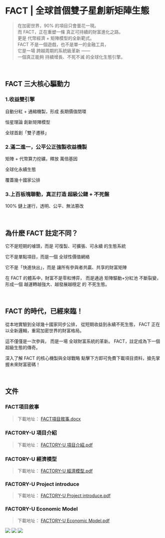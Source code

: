 # FACT | 全球首個雙子星創新矩陣生態
> 在加密世界，90% 的項目只會曇花一現。<br>
> 而 FACT，正在重塑一條 真正可持續的財富進化之路。<br>
> 更是 代幣經濟 + 矩陣模型的全新範式。<br>
> FACT 不是一個遊戲，也不是單一的金融工具，<br>
> 它是一場 跨越周期的系統級革新 ——<br>
> 一個真正能夠 持續增長、不死不滅 的全球化生態引擎。

<br>

## FACT 三大核心驅動力
### 1.收益雙引擎
自動分紅 + 通縮機製，形成 長期價值閉環

恒星理論 創新矩陣模型

全球首創「雙子遷移」

### 2.滿二進一，公平公正強製收益機製
矩陣 + 代幣算力挖礦，釋放 萬倍基因

全球化永續生態

覆蓋幾十國家公排

### 3.上百板塊聯動，真正打造 超級公鏈 + 不死盤
100% 鏈上運行，透明、公平、無法篡改

<br>

## 為什麽 FACT 註定不同？
它不是短期的噱頭，而是 可復製、可擴張、可永續 的生態系統

它不是單點項目，而是一個 全球性價值網絡

它不是「快進快出」，而是 讓所有參與者共贏、共享的財富矩陣

在 FACT 的體系中，財富不是零和博弈，
而是通過  矩陣驅動+分紅池 不斷裂變，
形成一個 越運轉越強大、越發展越穩定 的 不死生態。

<br>

## FACT 的時代，已經來臨！
從本地實驗到全球幾十國家同步公排，
從短期收益到永續不死生態，
FACT 正在以全新邏輯，重寫加密世界的財富格局。

這不僅僅是一次參與，
而是一場 全球財富系統的革新。
FACT，註定成為下一個超級生態的傳奇。

深入了解 FACT 的核心機製與全球戰略
點擊下方即可免費下載項目資料，搶先掌握未來財富密碼！

<br>

## 文件
### FACT項目敘事
> 下載地址： [FACT項目敘事.docx](https://github.com/FACT8866-glitch/FACTORY-U-Introduce/blob/main/FACT%E9%A0%85%E7%9B%AE%E6%95%98%E4%BA%8B.docx)
### FACTORY-U 項目介紹
> 下載地址： [FACTORY-U 項目介紹.pdf](https://github.com/FACT8866-glitch/FACTORY-U-Introduce/blob/main/FACTORY-U%20%E9%A0%85%E7%9B%AE%E4%BB%8B%E7%B4%B9.pdf)
### FACTORY-U 經濟模型
> 下載地址： [FACTORY-U 經濟模型.pdf](https://github.com/FACT8866-glitch/FACTORY-U-Introduce/blob/main/FACTORY-U%20%E7%B6%93%E6%BF%9F%E6%A8%A1%E5%9E%8B.pdf)
### FACTORY-U Project introduce
> 下載地址： [FACTORY-U Project introduce.pdf](https://github.com/FACT8866-glitch/FACTORY-U-Introduce/blob/main/FACTORY-U%20Project%20introduce.pdf)
### FACTORY-U Economic Model
> 下載地址： [FACTORY-U Economic Model.pdf](https://github.com/FACT8866-glitch/FACTORY-U-Introduce/blob/main/FACTORY-U%20Economic%20Model.pdf)

![](https://github.com/FACT8866-glitch/FACTORY-U-Introduce/blob/main/fact-pic/fact-1.jpg)
![](https://github.com/FACT8866-glitch/FACTORY-U-Introduce/blob/main/fact-pic/fact-2.jpg)
![](https://github.com/FACT8866-glitch/FACTORY-U-Introduce/blob/main/fact-pic/fact-3.jpg)
